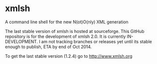 xmlsh
=====

A command line shell for the new N(ot)O(nly) XML generation

The last stable version of xmlsh is hosted at sourceforge.
This GitHub repository is for the development of xmlsh 2.0.  It is currently IN-DEVELOPMENT.
I am not tracking branches or releases yet until its stable enough to publish, ETA by end of Oct 2014.

To get the last stable version (1.2.4) go to http://www.xmlsh.org

